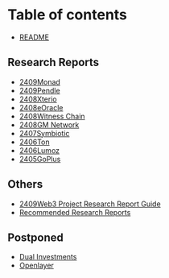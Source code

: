 # Table of contents

* [README](README.md)

## Research Reports

* [2409Monad](2409Monad/README.md)
* [2409Pendle](research-reports/2409pendle.md)
* [2408Xterio](2408Xterio/README.md)
* [2408eOracle](2408eOracle/README.md)
* [2408Witness Chain](<2408Witness Chain/README.md>)
* [2408GM Network](<2408GM Network/README.md>)
* [2407Symbiotic](2407Symbiotic/README.md)
* [2406Ton](research-reports/2406ton.md)
* [2406Lumoz](research-reports/2406lumoz.md)
* [2405GoPlus](research-reports/2405goplus.md)

## Others

* [2409Web3 Project Research Report Guide](others/2409web3-project-research-report-guide.md)
* [Recommended Research Reports](<Recommended Research Reports/README.md>)

## Postponed

* [Dual Investments](<Dual Investments(Postponed)/README.md>)
* [Openlayer](Openlayer\(Postponed\)/README.md)
